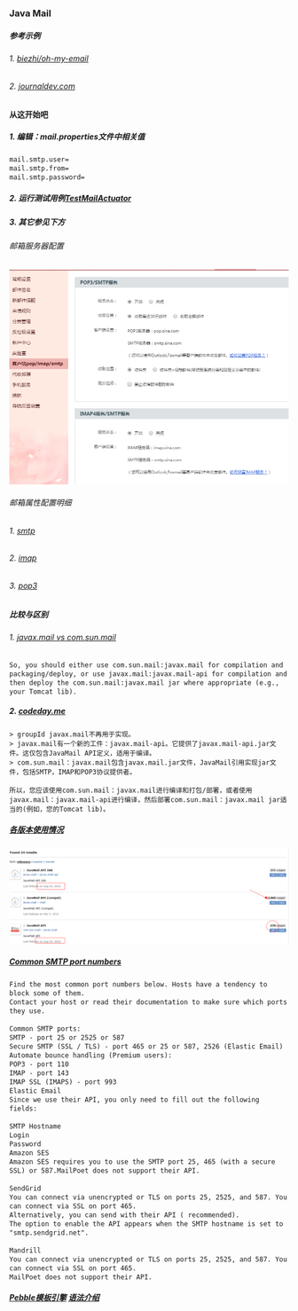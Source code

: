 ### Java Mail
#####  参考示例
###### 1. [biezhi/oh-my-email](https://github.com/biezhi/oh-my-email)
###### 2. [journaldev.com](https://www.journaldev.com/2532/javamail-example-send-mail-in-java-smtp)

#### 从这开始吧

##### 1.  编辑：mail.properties文件中相关值
```
mail.smtp.user=
mail.smtp.from=
mail.smtp.password=
```

##### 2.  运行测试用例[TestMailActuator](src\test\java\net\liuzd\java\mail\TestMailActuator.java)


##### 3. 其它参见下方 

###### 邮箱服务器配置
![](src\main\resources\static\images\sina.mail.config.png)

###### 邮箱属性配置明细
###### 1. [smtp](https://javaee.github.io/javamail/docs/api/com/sun/mail/smtp/package-summary.html)
###### 2. [imap](https://javaee.github.io/javamail/docs/api/com/sun/mail/imap/package-summary.html)
###### 3. [pop3](https://javaee.github.io/javamail/docs/api/com/sun/mail/pop3/package-summary.html)

##### 比较与区别
###### 1. [javax.mail vs com.sun.mail](https://stackoverflow.com/questions/22020533/javamail-api-from-maven)
```
So, you should either use com.sun.mail:javax.mail for compilation and packaging/deploy, or use javax.mail:javax.mail-api for compilation and then deploy the com.sun.mail:javax.mail jar where appropriate (e.g., your Tomcat lib).
```
##### 2. [codeday.me](https://codeday.me/bug/20180223/136298.html)
```
> groupId javax.mail不再用于实现。
> javax.mail有一个新的工件：javax.mail-api。它提供了javax.mail-api.jar文件。这仅包含JavaMail API定义，适用于编译。
> com.sun.mail：javax.mail包含javax.mail.jar文件，JavaMail引用实现jar文件，包括SMTP，IMAP和POP3协议提供者。

所以，您应该使用com.sun.mail：javax.mail进行编译和打包/部署，或者使用javax.mail：javax.mail-api进行编译，然后部署com.sun.mail：javax.mail jar适当的(例如，您的Tomcat lib)。
```

#####  [各版本使用情况](https://mvnrepository.com/search?q=javax.mail)
![](src\main\resources\static\images\mail-version-use.png)

#####  [Common SMTP port numbers](https://docs.mailpoet.com/article/59-default-ports-numbers-smtp-pop-imap)
```
Find the most common port numbers below. Hosts have a tendency to block some of them.
Contact your host or read their documentation to make sure which ports they use.

Common SMTP ports:
SMTP - port 25 or 2525 or 587
Secure SMTP (SSL / TLS) - port 465 or 25 or 587, 2526 (Elastic Email)
Automate bounce handling (Premium users):
POP3 - port 110
IMAP - port 143
IMAP SSL (IMAPS) - port 993
Elastic Email
Since we use their API, you only need to fill out the following fields:

SMTP Hostname
Login
Password
Amazon SES
Amazon SES requires you to use the SMTP port 25, 465 (with a secure SSL) or 587.MailPoet does not support their API.

SendGrid
You can connect via unencrypted or TLS on ports 25, 2525, and 587. You can connect via SSL on port 465.
Alternatively, you can send with their API ( recommended).
The option to enable the API appears when the SMTP hostname is set to "smtp.sendgrid.net".

Mandrill
You can connect via unencrypted or TLS on ports 25, 2525, and 587. You can connect via SSL on port 465.
MailPoet does not support their API.
```

##### [Pebble模板引擎](https://github.com/PebbleTemplates/pebble) [语法介绍](https://www.bbsmax.com/A/obzbM0xBdE/)



